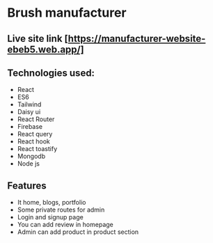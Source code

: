 # Brush manufacturer
## Live site link [https://manufacturer-website-ebeb5.web.app/]

## Technologies used:
* React
* ES6
* Tailwind
* Daisy ui
* React Router
* Firebase
* React query
* React hook
* React toastify
* Mongodb
* Node js

## Features
* It home, blogs, portfolio
* Some private routes for admin
* Login and signup page
* You can add review in homepage
* Admin can add product in product section